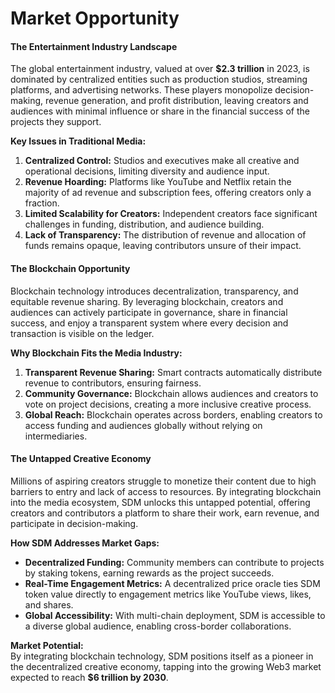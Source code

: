 # Market Opportunity

#### **The Entertainment Industry Landscape**

The global entertainment industry, valued at over **$2.3 trillion** in 2023, is dominated by centralized entities such as production studios, streaming platforms, and advertising networks. These players monopolize decision-making, revenue generation, and profit distribution, leaving creators and audiences with minimal influence or share in the financial success of the projects they support.

**Key Issues in Traditional Media:**

1. **Centralized Control:** Studios and executives make all creative and operational decisions, limiting diversity and audience input.
2. **Revenue Hoarding:** Platforms like YouTube and Netflix retain the majority of ad revenue and subscription fees, offering creators only a fraction.
3. **Limited Scalability for Creators:** Independent creators face significant challenges in funding, distribution, and audience building.
4. **Lack of Transparency:** The distribution of revenue and allocation of funds remains opaque, leaving contributors unsure of their impact.

#### **The Blockchain Opportunity**

Blockchain technology introduces decentralization, transparency, and equitable revenue sharing. By leveraging blockchain, creators and audiences can actively participate in governance, share in financial success, and enjoy a transparent system where every decision and transaction is visible on the ledger.

**Why Blockchain Fits the Media Industry:**

1. **Transparent Revenue Sharing:** Smart contracts automatically distribute revenue to contributors, ensuring fairness.
2. **Community Governance:** Blockchain allows audiences and creators to vote on project decisions, creating a more inclusive creative process.
3. **Global Reach:** Blockchain operates across borders, enabling creators to access funding and audiences globally without relying on intermediaries.

#### **The Untapped Creative Economy**

Millions of aspiring creators struggle to monetize their content due to high barriers to entry and lack of access to resources. By integrating blockchain into the media ecosystem, SDM unlocks this untapped potential, offering creators and contributors a platform to share their work, earn revenue, and participate in decision-making.

**How SDM Addresses Market Gaps:**

* **Decentralized Funding:** Community members can contribute to projects by staking tokens, earning rewards as the project succeeds.
* **Real-Time Engagement Metrics:** A decentralized price oracle ties SDM token value directly to engagement metrics like YouTube views, likes, and shares.
* **Global Accessibility:** With multi-chain deployment, SDM is accessible to a diverse global audience, enabling cross-border collaborations.

**Market Potential:**\
By integrating blockchain technology, SDM positions itself as a pioneer in the decentralized creative economy, tapping into the growing Web3 market expected to reach **$6 trillion by 2030**.
